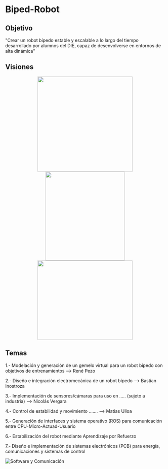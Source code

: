 # Biped-Robot
## Objetivo
"Crear un robot bípedo estable y escalable a lo largo del tiempo desarrollado por alumnos del DIE, capaz de desenvolverse en entornos de alta dinámica"

## Visiones
<p align="center">
  <img src="https://github.com/user-attachments/assets/a027199c-404f-4b3b-92d3-a6849c4f1104" width="300" height="300"/>
  <img src="https://github.com/user-attachments/assets/e6750069-0a85-4fd5-9256-6ceb4cf5fc8f" width="250" height="280"/>
  <img src="https://github.com/user-attachments/assets/7e9c38a3-365e-46b8-b8cd-3efd348a5929" width="300" height="250"/>
</p>

## Temas
1.- Modelación y generación de un gemelo virtual para un robot bípedo con objetivos de entrenamientos --> René Pezo

2.- Diseño e integración electromecánica de un robot bípedo --> Bastian Inostroza

3.- Implementación de sensores/cámaras para uso en ..... (sujeto a industria) --> Nicolás Vergara

4.- Control de estabilidad y movimiento ....... --> Matias Ulloa

5.- Generación de interfaces y sistema operativo (ROS) para comunicación entre CPU-Micro-Actuad-Usuario

6.- Estabilización del robot mediante Aprendizaje por Refuerzo

7.- Diseño e implementación de sistemas electrónicos (PCB) para energía, comunicaciones y sistemas de control

![Software y Comunicación](https://github.com/user-attachments/assets/26a63348-8edc-45db-a534-23719b4401ff)
